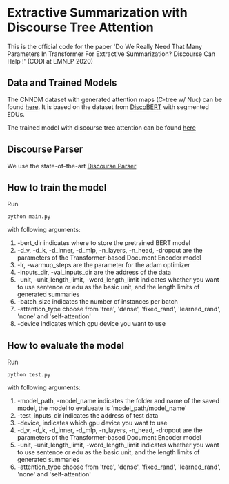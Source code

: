 # Extractive Summarization with Discourse Tree Attention
This is the official code for the paper 'Do We Really Need That Many Parameters In Transformer For Extractive Summarization? Discourse Can Help !' (CODI at EMNLP 2020)

## Data and Trained Models
The CNNDM dataset with generated attention maps (C-tree w/ Nuc) can be found [here](https://drive.google.com/drive/folders/17UNXb7ls-t18OKN54HHM7YMksqawBtGa?usp=sharing). It is based on the dataset from [DiscoBERT](https://github.com/jiacheng-xu/DiscoBERT) with segmented EDUs.

The trained model with discourse tree attention can be found [here](https://drive.google.com/drive/folders/1Hg0IkE42YPyUZpufZXm6OOMsEdhoQSy3?usp=sharing)

## Discourse Parser
We use the state-of-the-art [Discourse Parser](https://github.com/yizhongw/StageDP)

## How to train the model
Run 
```
python main.py 
```
with following arguments:

1. -bert_dir indicates where to store the pretrained BERT model
2. -d_v, -d_k, -d_inner, -d_mlp, -n_layers, -n_head, -dropout are the parameters of the Transformer-based Document Encoder model
3. -lr, -warmup_steps are the parameter for the adam optimizer
4. -inputs_dir, -val_inputs_dir are the address of the data
5. -unit, -unit_length_limit, -word_length_limit indicates whether you want to use sentence or edu as the basic unit, and the length limits of generated summaries
6. -batch_size indicates the number of instances per batch
7. -attention_type choose from 'tree', 'dense', 'fixed_rand', 'learned_rand', 'none' and 'self-attention'
8. -device indicates which gpu device you want to use

## How to evaluate the model
Run 
```
python test.py
```
with following arguments:

1. -model_path, -model_name indicates the folder and name of the saved model, the model to evalueate is 'model_path/model_name'
2. -test_inputs_dir indicates the address of test data
3. -device, indicates which gpu device you want to use
4. -d_v, -d_k, -d_inner, -d_mlp, -n_layers, -n_head, -dropout are the parameters of the Transformer-based Document Encoder model
5. -unit, -unit_length_limit, -word_length_limit indicates whether you want to use sentence or edu as the basic unit, and the length limits of generated summaries
6. -attention_type choose from 'tree', 'dense', 'fixed_rand', 'learned_rand', 'none' and 'self-attention'
